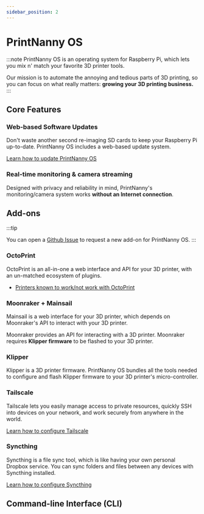 ```yaml
---
sidebar_position: 2
---
```

# PrintNanny OS

:::note
PrintNanny OS is an operating system for Raspberry Pi, which lets you mix n' match your favorite 3D printer tools.

Our mission is to automate the annoying and tedious parts of 3D printing, so you can focus on what really matters: **growing your 3D printing business.**
:::

## Core Features

### Web-based Software Updates

Don't waste another second re-imaging SD cards to keep your Raspberry Pi up-to-date. PrintNanny OS includes a web-based update system.

[Learn how to update PrintNanny OS](/docs/update-printnanny-os/)

### Real-time monitoring & camera streaming

Designed with privacy and reliability in mind, PrintNanny's monitoring/camera system works **without an Internet connection**.

## Add-ons

:::tip

You can open a [Github Issue](https://github.com/bitsy-ai/printnanny-os/issues/new/choose) to request a new add-on for PrintNanny OS.
:::

### OctoPrint

OctoPrint is an all-in-one a web interface and API for your 3D printer, with an un-matched ecosystem of plugins.

* [Printers known to work/not work with OctoPrint](https://community.octoprint.org/t/printers-known-to-work-not-work/21147)

### Moonraker + Mainsail

Mainsail is a web interface for your 3D printer, which depends on Moonraker's API to interact with your 3D printer.

Moonraker provides an API for interacting with a 3D printer. Moonraker requires **Klipper firmware** to be flashed to your 3D printer.

### Klipper

Klipper is a 3D printer firmware. PrintNanny OS bundles all the tools needed to configure and flash Klipper firmware to your 3D printer's micro-controller.

### Tailscale

Tailscale lets you easily manage access to private resources, quickly SSH into devices on your network, and work securely from anywhere in the world.

[Learn how to configure Tailscale](/docs/addons/tailscale/)

### Syncthing

Syncthing is a file sync tool, which is like having your own personal Dropbox service. You can sync folders and files between any devices with Syncthing installed.

[Learn how to configure Syncthing](/docs/addons/file-sync/)

## Command-line Interface (CLI)
